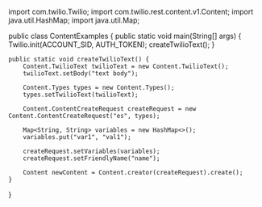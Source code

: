 import com.twilio.Twilio;
import com.twilio.rest.content.v1.Content;
import java.util.HashMap;
import java.util.Map;

public class ContentExamples {
    public static void main(String[] args) {
        Twilio.init(ACCOUNT_SID, AUTH_TOKEN);
        createTwilioText();
    }
    
    public static void createTwilioText() {
        Content.TwilioText twilioText = new Content.TwilioText();
        twilioText.setBody("text body");

        Content.Types types = new Content.Types();
        types.setTwilioText(twilioText);

        Content.ContentCreateRequest createRequest = new Content.ContentCreateRequest("es", types);

        Map<String, String> variables = new HashMap<>();
        variables.put("var1", "val1");

        createRequest.setVariables(variables);
        createRequest.setFriendlyName("name");

        Content newContent = Content.creator(createRequest).create();
    }

}